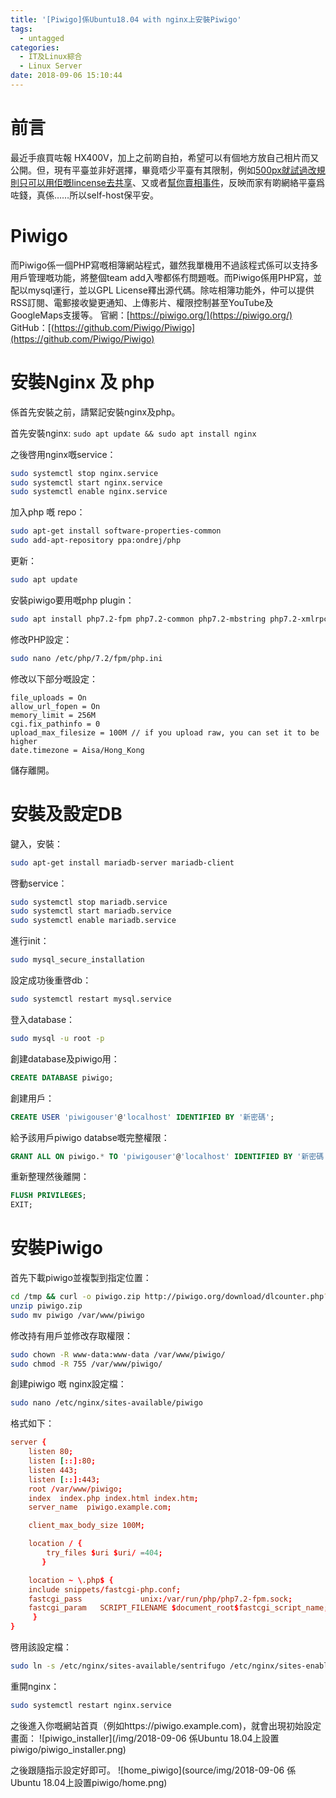 ```yaml
---
title: '[Piwigo]係Ubuntu18.04 with nginx上安裝Piwigo'
tags:
  - untagged
categories:
  - IT及Linux綜合
  - Linux Server
date: 2018-09-06 15:10:44
---
```

# 前言
最近手痕買咗報 HX400V，加上之前啲自拍，希望可以有個地方放自己相片而又公開。但，現有平臺並非好選擇，畢竟唔少平臺有其限制，例如[500px就試過改規則只可以用佢嘅lincense去共享](https://today.line.me/hk/pc/article/500px+關閉+Marketplace+照片市場+並停止提供共享創意授權設定-Eo5vk2)、又或者[幫你賣相事件](https://unwire.hk/2017/05/27/500px-now-sells-photos-fotolia-without-credit/dc/photogism/)，反映而家有啲網絡平臺爲咗錢，真係……所以self-host保平安。

# Piwigo
而Piwigo係一個PHP寫嘅相簿網站程式，雖然我單機用不過該程式係可以支持多用戶管理嘅功能，將整個team add入嚟都係冇問題嘅。而Piwigo係用PHP寫，並配以mysql運行，並以GPL License釋出源代碼。除咗相簿功能外，仲可以提供RSS訂閱、電郵接收變更通知、上傳影片、權限控制甚至YouTube及GoogleMaps支援等。
官網：[https://piwigo.org/](https://piwigo.org/)
GitHub：[(https://github.com/Piwigo/Piwigo](https://github.com/Piwigo/Piwigo)

# 安裝Nginx 及 php
係首先安裝之前，請緊記安裝nginx及php。

首先安裝nginx:
`sudo apt update && sudo apt install nginx`

之後啓用nginx嘅service：
```bash
sudo systemctl stop nginx.service
sudo systemctl start nginx.service
sudo systemctl enable nginx.service
```
加入php 嘅 repo：
```bash
sudo apt-get install software-properties-common
sudo add-apt-repository ppa:ondrej/php
```

更新：
```bash
sudo apt update
```

安裝piwigo要用嘅php plugin：
```bash
sudo apt install php7.2-fpm php7.2-common php7.2-mbstring php7.2-xmlrpc php7.2-gd php7.2-xml php7.2-intl php7.2-mysql php7.2-cli php7.2 php7.2-ldap php7.2-zip php7.2-curl
```

修改PHP設定：
```bash
sudo nano /etc/php/7.2/fpm/php.ini
```

修改以下部分嘅設定：
```
file_uploads = On
allow_url_fopen = On
memory_limit = 256M
cgi.fix_pathinfo = 0
upload_max_filesize = 100M // if you upload raw, you can set it to be higher
date.timezone = Aisa/Hong_Kong
```

儲存離開。


# 安裝及設定DB
鍵入，安裝：
```bash
sudo apt-get install mariadb-server mariadb-client
```

啓動service：
```bash
sudo systemctl stop mariadb.service
sudo systemctl start mariadb.service
sudo systemctl enable mariadb.service
```

進行init：
```bash
sudo mysql_secure_installation
```

設定成功後重啓db：
```bash
sudo systemctl restart mysql.service
```

登入database：
```bash
sudo mysql -u root -p
```

創建database及piwigo用：
```sql
CREATE DATABASE piwigo;
```

創建用戶：
```sql
CREATE USER 'piwigouser'@'localhost' IDENTIFIED BY '新密碼';
```

給予該用戶piwigo databse嘅完整權限：
```sql
GRANT ALL ON piwigo.* TO 'piwigouser'@'localhost' IDENTIFIED BY '新密碼' WITH GRANT OPTION;
```

重新整理然後離開：
```sql
FLUSH PRIVILEGES;
EXIT;
```

# 安裝Piwigo
首先下載piwigo並複製到指定位置：
```bash
cd /tmp && curl -o piwigo.zip http://piwigo.org/download/dlcounter.php?code=latest
unzip piwigo.zip
sudo mv piwigo /var/www/piwigo
```

修改持有用戶並修改存取權限：
```bash
sudo chown -R www-data:www-data /var/www/piwigo/
sudo chmod -R 755 /var/www/piwigo/
```

創建piwigo 嘅 nginx設定檔：
```bash
sudo nano /etc/nginx/sites-available/piwigo
```

格式如下：
```conf
server {
    listen 80;
    listen [::]:80;
    listen 443;
    listen [::]:443;
    root /var/www/piwigo;
    index  index.php index.html index.htm;
    server_name  piwigo.example.com;

    client_max_body_size 100M;

    location / {
        try_files $uri $uri/ =404;
       }

    location ~ \.php$ {
    include snippets/fastcgi-php.conf;
    fastcgi_pass             unix:/var/run/php/php7.2-fpm.sock;
    fastcgi_param   SCRIPT_FILENAME $document_root$fastcgi_script_name;
     }
}
```

啓用該設定檔：
```bash
sudo ln -s /etc/nginx/sites-available/sentrifugo /etc/nginx/sites-enabled/
```

重開nginx：
```bash
sudo systemctl restart nginx.service
```
之後進入你嘅網站首頁（例如https://piwigo.example.com)，就會出現初始設定畫面：
![piwigo_installer](/img/2018-09-06 係Ubuntu 18.04上設置piwigo/piwigo_installer.png)

之後跟隨指示設定好即可。
![home_piwigo](source/img/2018-09-06 係Ubuntu 18.04上設置piwigo/home.png)
